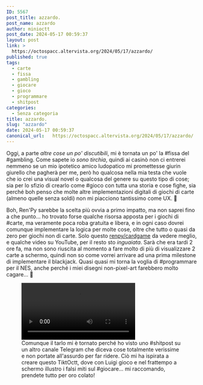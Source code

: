 ```yaml
---
ID: 5567
post_title: azzardo.
post_name: azzardo
author: minioctt
post_date: 2024-05-17 00:59:37
layout: post
link: >
  https://octospacc.altervista.org/2024/05/17/azzardo/
published: true
tags:
  - carte
  - fissa
  - gambling
  - giocare
  - gioco
  - programmare
  - shitpost
categories:
  - Senza categoria
title: azzardo.
slug: "azzardo"
date: 2024-05-17 00:59:37
canonical_url:   https://octospacc.altervista.org/2024/05/17/azzardo/
---
```

<!-- wp:paragraph -->
<p markdown="1">Oggi, a parte <em>altre cose un po' discutibili</em>, mi è tornata un po' la #fissa del #gambling. Come sapete io <em>sono tirchia</em>, quindi ai casinò non ci entrerei nemmeno se un mio ipotetico amico ludopatico mi promettesse giurin giurello che pagherà per me, però ho qualcosa nella mia testa che vuole che io crei una visual novel o qualcosa del genere su questo tipo di cose; sia per lo sfizio di crearlo come #gioco con tutta una storia e cose fighe, sia perché boh penso che molte altre implementazioni digitali di giochi di carte (almeno quelle senza soldi) non mi piacciono tantissimo come UX. 🤕️</p>
<!-- /wp:paragraph -->

<!-- wp:paragraph -->
<p markdown="1">Boh, Ren'Py sarebbe la scelta più ovvia a primo impatto, ma non saprei fino a che punto... ho trovato forse qualche risorsa apposta per i giochi di #carte, ma veramente poca roba gratuita e libera, e in ogni caso dovrei comunque implementare la logica per molte cose, oltre che tutto o quasi da zero per giochi non di carte. Solo questo <a href="https://github.com/renpy/cardgame">renpy/cardgame</a> da vedere meglio, e qualche video su YouTube, per il resto sto <em>inguaiata</em>. Sarà che era tardi 2 ore fa, ma non sono riuscita al momento a fare molto di più di visualizzare 2 carte a schermo, quindi non so come vorrei arrivare ad una prima milestone di implementare il blackjack. Quasi quasi mi torna la voglia di #programmare per il NES, anche perché i miei disegni non-pixel-art farebbero molto cagare... 💩️</p>
<!-- /wp:paragraph -->

<!-- wp:paragraph -->
<p markdown="1"></p>
<!-- /wp:paragraph -->

<!-- wp:video {"id":5573} -->
<figure class="wp-block-video"><video controls loop src="https://octospacc.github.io/microblog-mirror/assets/uploads/2024/05/Falsi-miti-sul-gioco-dazzardo-⧸-Gambling-misconceptions-w⧸Luigi-OZE3O6SjFzI.mp4"></video><figcaption class="wp-element-caption">Comunque il tarlo mi è tornato perché ho visto uno #shitpost su un altro canale Telegram che diceva cose totalmente verissime e non portate all'assurdo per far ridere. Ciò mi ha ispirata a creare questo TiktOctt, dove con Luigi gioco e nel frattempo a schermo illustro i falsi miti sul #giocare... mi raccomando, prendete tutto per oro colato!</figcaption></figure>
<!-- /wp:video -->